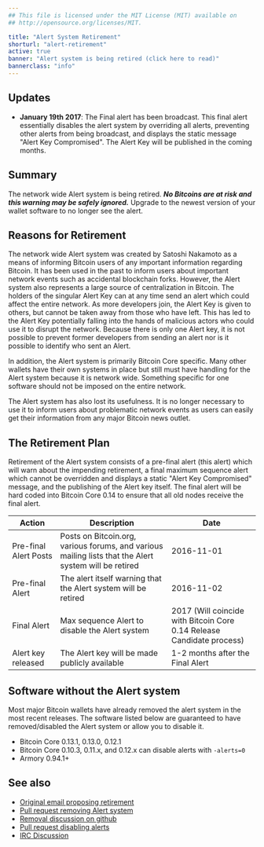 ```yaml
---
## This file is licensed under the MIT License (MIT) available on
## http://opensource.org/licenses/MIT.

title: "Alert System Retirement"
shorturl: "alert-retirement"
active: true
banner: "Alert system is being retired (click here to read)"
bannerclass: "info"
---
```


## Updates

* **January 19th 2017**: The Final alert has been broadcast. This final alert essentially disables the alert system by overriding all 
alerts, preventing other alerts from being broadcast, and displays the static message "Alert Key Compromised". The Alert Key
will be published in the coming months.

## Summary

The network wide Alert system is being retired. **_No Bitcoins are at risk and this warning may be safely ignored._** 
Upgrade to the newest version of your wallet software to no longer see the alert.

## Reasons for Retirement

The network wide Alert system was created by Satoshi Nakamoto as a means of informing Bitcoin users of any important
information regarding Bitcoin. It has been used in the past to inform users about important network events such as
accidental blockchain forks. However, the Alert system also represents a large source of centralization in Bitcoin.
The holders of the singular Alert Key can at any time send an alert which could affect the entire network. As more
developers join, the Alert Key is given to others, but cannot be taken away from those who have left. This has led
to the Alert Key potentially falling into the hands of malicious actors who could use it to disrupt the network. Because
there is only one Alert key, it is not possible to prevent former developers from sending an alert nor is it possible
to identify who sent an Alert.

In addition, the Alert system is primarily Bitcoin Core specific. Many other wallets have their own systems in place but
still must have handling for the Alert system because it is network wide. Something specific for one software should
not be imposed on the entire network.

The Alert system has also lost its usefulness. It is no longer necessary to use it to inform users about problematic network
events as users can easily get their information from any major Bitcoin news outlet. 

## The Retirement Plan

Retirement of the Alert system consists of a pre-final alert (this alert) which will warn about the impending retirement, a 
final maximum sequence alert which cannot be overridden and displays a static "Alert Key Compromised" message, and the
publishing of the Alert key itself. The final alert will be hard coded into Bitcoin Core 0.14 to ensure that all old nodes
receive the final alert.

|Action|Description|Date|
|---|---|---|
|Pre-final Alert Posts|Posts on Bitcoin.org, various forums, and various mailing lists that the Alert system will be retired|2016-11-01|
|Pre-final Alert|The alert itself warning that the Alert system will be retired|2016-11-02|
|Final Alert|Max sequence Alert to disable the Alert system|2017 (Will coincide with Bitcoin Core 0.14 Release Candidate process)|
|Alert key released|The Alert key will be made publicly available|1-2 months after the Final Alert|

## Software without the Alert system

Most major Bitcoin wallets have already removed the alert system in the most recent releases. The software listed below 
are guaranteed to have removed/disabled the Alert system or allow you to disable it.

* Bitcoin Core 0.13.1, 0.13.0, 0.12.1
* Bitcoin Core 0.10.3, 0.11.x, and 0.12.x can disable alerts with `-alerts=0`
* Armory 0.94.1+

## See also

* [Original email proposing retirement](https://lists.linuxfoundation.org/pipermail/bitcoin-dev/2016-September/013104.html)
* [Pull request removing Alert system](https://github.com/bitcoin/bitcoin/pull/7692)
* [Removal discussion on github](https://github.com/bitcoin/bitcoin/pull/6260)
* [Pull request disabling alerts](https://github.com/bitcoin/bitcoin/pull/6274)
* [IRC Discussion](https://botbot.me/freenode/bitcoin-core-dev/2016-09-22/?msg=73446303&page=6)
